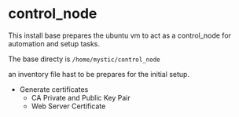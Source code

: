 # control_node

This install base prepares the ubuntu vm to act as a control_node for automation and setup tasks.


The base directy is `/home/mystic/control_node`

an inventory file hast to be prepares for the initial setup.

- Generate certificates
  - CA Private and Public Key Pair
  - Web Server Certificate